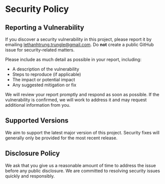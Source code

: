 # Security Policy

## Reporting a Vulnerability

If you discover a security vulnerability in this project, please report it by emailing [lethanhtrung.trungle@gmail.com](mailto:lethanhtrung.trungle@gmail.com). Do **not** create a public GitHub issue for security-related matters.

Please include as much detail as possible in your report, including:
- A description of the vulnerability
- Steps to reproduce (if applicable)
- The impact or potential impact
- Any suggested mitigation or fix

We will review your report promptly and respond as soon as possible. If the vulnerability is confirmed, we will work to address it and may request additional information from you.

## Supported Versions

We aim to support the latest major version of this project. Security fixes will generally only be provided for the most recent release.

## Disclosure Policy

We ask that you give us a reasonable amount of time to address the issue before any public disclosure. We are committed to resolving security issues quickly and responsibly. 